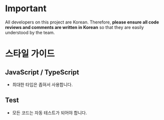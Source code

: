 # Important

All developers on this project are Korean.
Therefore, **please ensure all code reviews and comments are written in Korean** so that they are easily understood by the team.

# 스타일 가이드

## JavaScript / TypeScript

- 최대한 타입은 좁혀서 사용합니다.

## Test

- 모든 코드는 자동 테스트가 되어야 합니다.
